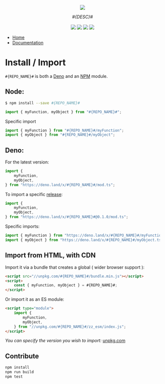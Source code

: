 <p align="center">
    <img src="https://user-images.githubusercontent.com/6702424/80216211-00ef5280-863e-11ea-81de-59f3a3d4b8e4.png">  
</p>
<p align="center">
    <i>#{DESC}#</i>
    <br>
    <br>
    <img src="https://github.com/garronej/#{REPO_NAME}#/workflows/ci/badge.svg?branch=develop">
    <img src="https://img.shields.io/bundlephobia/minzip/#{REPO_NAME}#">
    <img src="https://img.shields.io/npm/dw/#{REPO_NAME}#">
    <img src="https://img.shields.io/npm/l/#{REPO_NAME}#">
</p>

-   [Home](https://github.com/garronej/#{REPO_NAME}#)
-   [Documentation](https://github.com/garronej/#{REPO_NAME}#)

# Install / Import

`#{REPO_NAME}#` is both a [Deno](https://deno.land/x/#{REPO_NAME}#) and an [NPM](https://www.npmjs.com/#{REPO_NAME}#) module.

## Node:

```bash
$ npm install --save #{REPO_NAME}#
```

```typescript
import { myFunction, myObject } from "#{REPO_NAME}#";
```

Specific import

```typescript
import { myFunction } from "#{REPO_NAME}#/myFunction";
import { myObject } from "#{REPO_NAME}#/myObject";
```

## Deno:

For the latest version:

```typescript
import {
    myFunction,
    myObject,
} from "https://deno.land/x/#{REPO_NAME}#/mod.ts";
```

To import a specific [release](https://github.com/garronej/#{REPO_NAME}#/releases):

```typescript
import {
    myFunction,
    myObject,
} from "https://deno.land/x/#{REPO_NAME}#@0.1.0/mod.ts";
```

Specific imports:

```typescript
import { myFunction } from "https://deno.land/x/#{REPO_NAME}#/myFunction.ts";
import { myObject } from "https://deno.land/x/#{REPO_NAME}#/myObject.ts";
```

## Import from HTML, with CDN

Import it via a bundle that creates a global ( wider browser support ):

```html
<script src="//unpkg.com/#{REPO_NAME}#/bundle.min.js"></script>
<script>
    const { myFunction, myObject } = #{REPO_NAME}#;
</script>
```

Or import it as an ES module:

```html
<script type="module">
    import {
        myFunction,
        myObject,
    } from "//unpkg.com/#{REPO_NAME}#/zz_esm/index.js";
</script>
```

_You can specify the version you wish to import:_ [unpkg.com](https://unpkg.com)

## Contribute

```bash
npm install
npm run build
npm test
```
